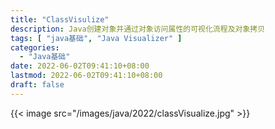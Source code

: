 ```yaml
---
title: "ClassVisulize"
description: Java创建对象并通过对象访问属性的可视化流程及对象拷贝
tags: [ "java基础", "Java Visualizer" ]
categories:
  - "Java基础"
date: 2022-06-02T09:41:10+08:00
lastmod: 2022-06-02T09:41:10+08:00
draft: false
---
```

<!--more-->
{{< image src="/images/java/2022/classVisualize.jpg"  >}}
